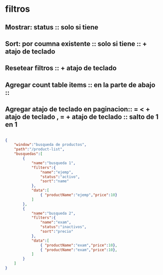 # filtros
## Mostrar: status :: solo si tiene
## Sort: por coumna existente :: solo si tiene :: + atajo de teclado
## Resetear filtros :: + atajo de teclado
## Agregar count table items :: en la parte de abajo :: 
## Agregar atajo de teclado en paginacion:: = < + atajo de teclado , = + atajo de teclado :: salto de 1 en 1
```json

{
    "window":"busqueda de productos",
    "path":"/product-list",
    "busquedas":[
        {
            "name":"busqueda 1",
            "filters":{
                "name":"ejemp",
                "status":"activo",
                "sort":"name"
            },
            "data":[
                { "productName":"ejemp","price":10}
            ]
        },
        {
            "name":"busqueda 2",
            "filters":{
                "name":"exam",
                "status":"inactivos",
                "sort":"precio"
            },
            "data":[
                { "productName":"exam","price":10},
                { "productName":"exam","price":10},
            ]
        }
    ]
}

```